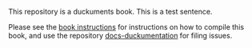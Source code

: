 
This repository is a duckuments book. This is a test sentence.

Please see the [book instructions](http://docs.duckietown.org/DT19/duckumentation/out/index.html)
for instructions on how to compile this book, and use the repository [docs-duckumentation](https://github.com/duckietown/docs-duckumentation) for filing issues.
